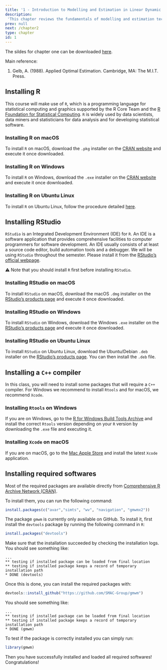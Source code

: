 ```yaml
---
title: '1 - Introduction to Modelling and Estimation in Linear Dynamic Systems'
description:
 'This chapter reviews the fundamentals of modelling and estimation techniques used in linear dynamic systems with several examples that highlight the importance of correct stochastic models (structure and value of parameters) in sensor fusion. '
prev: null
next: /chapter2
type: chapter
id: 1
---
```


<exercise id="1" title="General Information">

The sildes for chapter one can be downloaded [here](https://github.com/SMAC-Group/course_smac_epfl/raw/master/pdf_slides/slides_chap1.pdf). 

Main reference:

1. Gelb, A. (1988). Applied Optimal Estimation. Cambridge, MA: The M.I.T. Press.


</exercise>



<exercise id="2" title="Required softwares">


## Installing R

This course will make use of `R`, which is a programming language for statistical computing and graphics supported by the R Core Team and the [R Foundation for Statistical Computing](https://www.r-project.org/). `R` is widely used by data scientists, data miners and statisticians for data analysis and for developing statistical software. 

### Installing R on macOS

To install `R` on macOS, download the `.pkg` installer on the [CRAN website](https://cran.r-project.org/bin/macosx/) and execute it once downloaded.

### Installing R on Windows

To install `R` on Windows, download the `.exe` installer on the [CRAN website](https://cran.r-project.org/bin/windows/base/) and execute it once downloaded.

### Installing R on Ubuntu Linux

To install `R` on Ubuntu Linux, follow the procedure detailed [here](https://cran.r-project.org/).


## Installing RStudio

`RStudio` is an Integrated Development Environment (IDE) for `R`. An IDE is a software application that provides comprehensive facilities to computer programmers for software development. An IDE usually consists of at least a source code editor, build automation tools and a debugger. We will be using `RStudio` throughout the semester. Please install it from the [RStudio’s official webpage](https://www.rstudio.com/).

⚠ Note that you should install `R` first before installing `RStudio`.

### Installing RStudio on macOS

To install `RStudio` on macOS, download the macOS `.dmg` installer on the [RStudio’s products page](https://posit.co/downloads/) and execute it once downloaded.

### Installing RStudio on Windows

To install `RStudio` on Windows, download the Windows `.exe` installer on the [RStudio’s products page](https://posit.co/downloads/) and execute it once downloaded.

### Installing RStudio on Ubuntu Linux

To install `RStudio` on Ubuntu Linux, download the Ubuntu/Debian `.deb` installer on the [RStudio’s products page](https://posit.co/downloads/). You can then install the `.deb` file.

## Installing a `C++` compiler

In this class, you will need to install some packages that will require a `C++` compiler. For Windows we recommend to install `Rtools` and for macOS, we recommend `Xcode`.

### Installing `Rtools` on Windows

If you are on Windows, go to the [R for Windows Build Tools Archive](https://cran.r-project.org/bin/windows/Rtools/history.html) and install the correct `Rtools` version depending on your `R` version by downloading the `.exe` file and executing it.


### Installing `Xcode` on macOS

If you are on macOS, go to the [Mac Apple Store](https://apps.apple.com/us/app/xcode/id497799835?mt=12) and install the latest `Xcode` application. 

## Installing required softwares

Most of the required packages are available directly from [Comprehensive R Archive Network (CRAN)](https://cran.r-project.org/).

To install them, you can run the following command:

```R
install.packages(c("avar","simts", "wv", "navigation", "gmwmx2"))
``` 

The package `gmwm` is currently only available on GitHub. To install it, first install the `devtools` package by running the following command in `R`: 

```R
install.packages("devtools")
``` 

Make sure that the installation succeeded by checking the installation logs. You should see something like:

```out
...
** testing if installed package can be loaded from final location
** testing if installed package keeps a record of temporary installation path
* DONE (devtools)
```

Once this is done, you can install the required packages with:

```r
devtools::install_github("https://github.com/SMAC-Group/gmwm")
```

You should see something like:


```out
...
** testing if installed package can be loaded from final location
** testing if installed package keeps a record of temporary installation path
* DONE (gmwm)
```

To test if the package is correctly installed you can simply run:

```r
library(gmwm)
```


Then you have successfully installed and loaded all required softwares! Congratulations!


</exercise>
